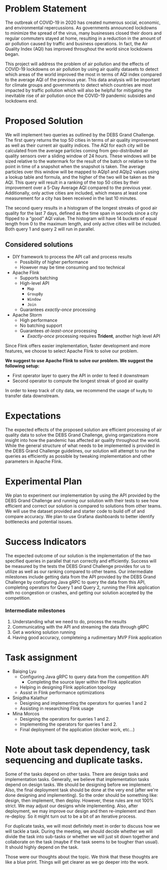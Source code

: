 # Problem Statement


The outbreak of COVID-19 in 2020 has created numerous social, economic, and environmental repercussions. As governments announced lockdowns to minimize the spread of the virus, many businesses closed their doors and regular commuters stayed at home, resulting in a reduction in the amount of air pollution caused by traffic and business operations. In fact, the Air Quality Index (AQI) has improved throughout the world since lockdowns began. 


This project will address the problem of air pollution and the effects of COVID-19 lockdowns on air pollution by using air quality datasets to detect which areas of the world improved the most in terms of AQI index compared to the average AQI of the previous year. This data analysis will be important for climate groups and governments to detect which countries are most impacted by traffic pollution which will also be helpful for mitigating the inevitable rise of air pollution once the COVID-19 pandemic subsides and lockdowns end.  


# Proposed Solution

We will implement two queries as outlined by the DEBS Grand Challenge. The first query returns the top 50 cities in terms of air quality improvement as well as their current air quality indices. The AQI for each city will be calculated from the average particles coming from geo-distributed air quality sensors over a sliding window of 24 hours. These windows will be sized relative to the watermark for the result of the batch or relative to the point in time of a snapshot when the snapshot is taken. The average particles over this window will be mapped to AQIp1 and AQIp2 values using a lookup table and formula, and the higher of the two will be taken as the AQI. This query will result in a ranking of the top 50 cities by their improvement over a 5-Day Average AQI compared to the previous year. Additionally, only active cities are included, which means at least one measurement for a city has been received in the last 10 minutes. 


The second query results in a histogram of the longest streaks of good air quality for the last 7 days, defined as the time span in seconds since a city flipped to a “good” AQI value. The histogram will have 14 buckets of equal length from 0 to the maximum length, and only active cities will be included. Both query 1 and query 2 will run in parallel. 

## Considered solutions
- DIY framework to process the API call and process results
  - Possibility of higher performance
  - However may be time consuming and too technical
- Apache Flink
  - Supports batching
  - High-level API
    - `Map`
    - `GroupBy`
    - `Window`
    - `Join`
  - Guarantees *exactly-once* processing
- Apache Storm
  - High performance
  - No batching support
  - Guarantees *at-least-once* processing
    - *Exactly-once* processing requires **Trident**, another high level API

Since Flink offers easier implementation, faster development and more features, we choose to select Apache Flink to solve our problem.

**We suggest to use Apache Flink to solve our problem. We suggest the following setup:**

- First operator layer to query the API in order to feed it downstream
- Second operator to compute the longest streak of good air quality

In order to keep track of city data, we recommend the usage of `keyBy` to transfer data downstream.

# Expectations

The expected effects of the proposed solution are efficient processing of air quality data to solve the DEBS Grand Challenge, giving organizations more insight into how the pandemic has affected air quality throughout the world. While the general structure of what needs to be implemented is provided in the DEBS Grand Challenge guidelines, our solution will attempt to run the queries as efficiently as possible by tweaking implementation and other parameters in Apache Flink. 

# Experimental Plan

We plan to experiment our implementation by using the API provided by the DEBS Grand Challenge and running our solution with their tests to see how efficient and correct our solution is compared to solutions from other teams. We will use the dataset provided and starter code to build off of and compare accuracy. We plan to use Grafana dashboards to better identify bottlenecks and potential issues. 

# Success Indicators

The expected outcome of our solution is the implementation of the two specified queries in parallel that run correctly and efficiently. Success will be measured by the tests the DEBS Grand Challenge provides for us to utilize as well as our ranking compared to other teams. Our intermediate milestones include getting data from the API provided by the DEBS Grand Challenge by configuring Java gRPC to query the data from this API, completing operators for Query 1 and Query 2, running the Flink application with no congestion or crashes, and getting our solution accepted by the competition. 

### Intermediate milestones

1. Understanding what we need to do, process the results
2. Communicating with the API and streaming the data through gRPC
3. Get a working solution running
4. Having good accuracy, completeing a rudimentary MVP Flink application

# Task assignment

- Baiqing Lyu
    - Configuring Java gRPC to query data from the competition API
        - Completing the source layer within the Flink application
    - Helping in designing Flink application topology
    - Assist in Flink performance optimizations
- Snigdha Kalathur
    - Designing and implementing the operators for queries 1 and 2
    - Assisting in researching Flink usage
- Mina Morcos
    - Designing the operators for queries 1 and 2.
    - Implementing the operators for queries 1 and 2.
    - Final deployment of the application (docker work, etc...)

# Note about task dependency, task sequencing and duplicate tasks.

Some of the tasks depend on other tasks. There are design tasks and implementation tasks. Generally, we believe that implementation tasks depend on design tasks. We should be designing before we implement. Also, the final deployment task should be done at the very end (after we're done designing and implementing). So the order should be something like: design, then implement, then deploy. However, these rules are not 100% strict. We may adjust our designs while implementing. Also, after deployment, we may improve our design and then re-implement and then re-deploy. So it might turn out to be a bit of an iterative process.

For duplicate tasks, we will most definitely meet in order to discuss how we will tackle a task. During the meeting, we should decide whether we will divide the task into sub-tasks or whether we will just sit down together and collaborate on the task (maybe if the task seems to be tougher than usual). It should highly depend on the task.

Those were our thoughts about the topic. We think that these thoughts are like a blue print. Things will get clearer as we go deeper into the work.
